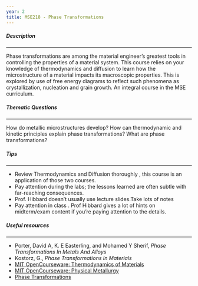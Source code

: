 ```yaml
---
year: 2
title: MSE218 - Phase Transformations
---
```


##### Description

* * *


Phase transformations are among the material engineer’s greatest tools in controlling the properties of a material system. This course relies on your knowledge of thermodynamics and diffusion to learn how the microstructure of a material impacts its macroscopic properties. This is explored by use of free energy diagrams to reflect such phenomena as crystallization, nucleation and grain growth. An integral course in the MSE curriculum.  

##### Thematic Questions

* * *


How do metallic microstructures develop?
How can thermodynamic and kinetic principles explain phase transformations?
What are phase transformations?

##### Tips

* * *


  -   Review Thermodynamics and Diffusion thoroughly , this course is an application of those two courses.
  -   Pay attention during the labs; the lessons learned are often subtle with far-reaching consequences. 
  -   Prof. Hibbard doesn’t usually use lecture slides.Take lots of notes
  -   Pay attention in class . Prof Hibbard gives a lot of hints on midterm/exam content if you’re paying attention to the details.

##### Useful resources

* * *


 - Porter, David A, K. E Easterling, and Mohamed Y Sherif, <i>Phase Transformations In Metals And Alloys</i>
 - Kostorz, G., <i>Phase Transformations In Materials</i>  
 - <a href="http://ocw.mit.edu/courses/materials-science-and-engineering/3-00-thermodynamics-of-materials-fall-2002/">MIT OpenCourseware: Thermodynamics of Materials</a>
 - <a href="http://ocw.mit.edu/courses/materials-science-and-engineering/3-40j-physical-metallurgy-fall-2009/">MIT OpenCourseware: Physical Metallurgy</a>
 - <a href="http://people.virginia.edu/~lz2n/mse209/Chapter10.pdf">Phase Transformations</a>
